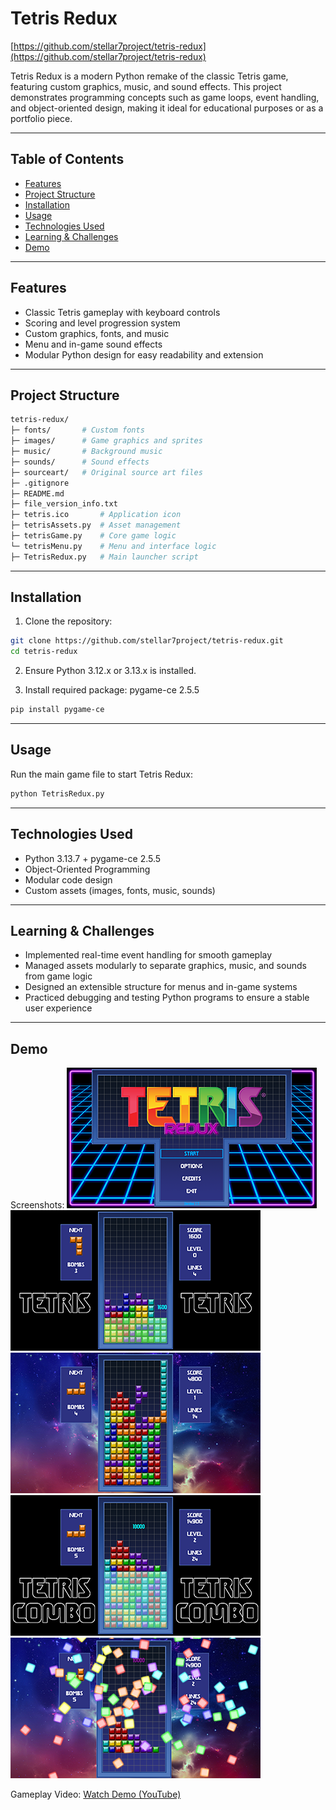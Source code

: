 # Tetris Redux

[https://github.com/stellar7project/tetris-redux](https://github.com/stellar7project/tetris-redux)

Tetris Redux is a modern Python remake of the classic Tetris game, featuring custom graphics, music, and sound effects. This project demonstrates programming concepts such as game loops, event handling, and object-oriented design, making it ideal for educational purposes or as a portfolio piece.

---

## Table of Contents
- [Features](#features)
- [Project Structure](#project-structure)
- [Installation](#installation)
- [Usage](#usage)
- [Technologies Used](#technologies-used)
- [Learning & Challenges](#learning--challenges)
- [Demo](#demo)

---

## Features
- Classic Tetris gameplay with keyboard controls  
- Scoring and level progression system  
- Custom graphics, fonts, and music  
- Menu and in-game sound effects  
- Modular Python design for easy readability and extension  

---

## Project Structure
```bash
tetris-redux/
├─ fonts/       # Custom fonts
├─ images/      # Game graphics and sprites
├─ music/       # Background music
├─ sounds/      # Sound effects
├─ sourceart/   # Original source art files
├─ .gitignore
├─ README.md
├─ file_version_info.txt
├─ tetris.ico       # Application icon
├─ tetrisAssets.py  # Asset management
├─ tetrisGame.py    # Core game logic
└─ tetrisMenu.py    # Menu and interface logic
├─ TetrisRedux.py   # Main launcher script
```

---

## Installation
1. Clone the repository:
```bash
git clone https://github.com/stellar7project/tetris-redux.git
cd tetris-redux
```
2. Ensure Python 3.12.x or 3.13.x is installed.

3. Install required package: pygame-ce 2.5.5
```bash
pip install pygame-ce
```

---

## Usage
Run the main game file to start Tetris Redux:
```bash
python TetrisRedux.py
```

---

## Technologies Used
- Python 3.13.7 + pygame-ce 2.5.5
- Object-Oriented Programming
- Modular code design
- Custom assets (images, fonts, music, sounds)

---

## Learning & Challenges
- Implemented real-time event handling for smooth gameplay
- Managed assets modularly to separate graphics, music, and sounds from game logic
- Designed an extensible structure for menus and in-game systems
- Practiced debugging and testing Python programs to ensure a stable user experience

---

## Demo
Screenshots:
[![Main Menu](screenshots/thumb-title_screen.png)](screenshots/title_screen.png)
[![Tetris](screenshots/thumb-tetris.png)](screenshots/tetris.png)
[![Combo Setup](screenshots/thumb-combo_setup.png)](screenshots/combo_setup.png)
[![Combo Tetris](screenshots/thumb-tetris_combo.png)](screenshots/tetris_combo.png)
[![Tetris Explosion](screenshots/thumb-tetris_explosion.png)](screenshots/tetris_explosion.png)

Gameplay Video:
[Watch Demo (YouTube)](https://www.youtube.com/watch?v=GWF7CgeE3ME)